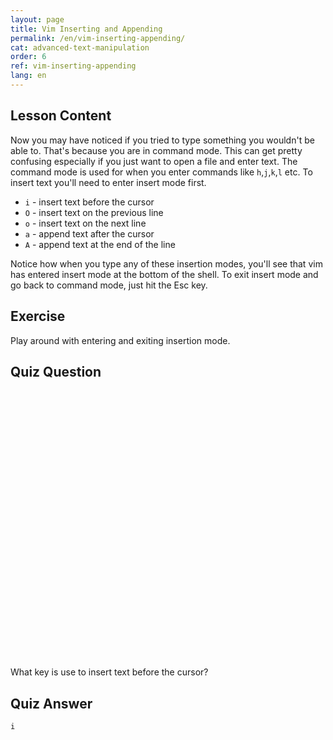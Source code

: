 ```yaml
---
layout: page
title: Vim Inserting and Appending
permalink: /en/vim-inserting-appending/
cat: advanced-text-manipulation
order: 6
ref: vim-inserting-appending
lang: en
---
```


## Lesson Content

Now you may have noticed if you tried to type something you wouldn't be able to. That's because you are in command mode. This can get pretty confusing especially if you just want to open a file and enter text. The command mode is used for when you enter commands like `h`,`j`,`k`,`l` etc. To insert text you'll need to enter insert mode first.

* `i` - insert text before the cursor
* `O` - insert text on the previous line
* `o` - insert text on the next line
* `a` - append text after the cursor
* `A` - append text at the end of the line

Notice how when you type any of these insertion modes, you'll see that vim has entered insert mode at the bottom of the shell. To exit insert mode and go back to command mode, just hit the Esc key.

## Exercise

Play around with entering and exiting insertion mode.

## Quiz Question  
<br /><br /><br /><br /><br /><br /><br /><br /><br /><br /><br /><br /><br /><br /><br /><br /><br /><br /><br /><br /><br /><br /><br /><br /><br /><br />
What key is use to insert text before the cursor?

## Quiz Answer

`i`